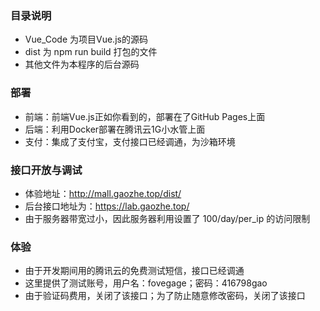 ### 目录说明

- Vue_Code 为项目Vue.js的源码
- dist 为 npm run build 打包的文件
- 其他文件为本程序的后台源码

### 部署

- 前端：前端Vue.js正如你看到的，部署在了GitHub Pages上面
- 后端：利用Docker部署在腾讯云1G小水管上面
- 支付：集成了支付宝，支付接口已经调通，为沙箱环境

### 接口开放与调试

- 体验地址：http://mall.gaozhe.top/dist/
- 后台接口地址为：https://lab.gaozhe.top/
- 由于服务器带宽过小，因此服务器利用设置了 100/day/per_ip 的访问限制

### 体验

- 由于开发期间用的腾讯云的免费测试短信，接口已经调通
- 这里提供了测试账号，用户名：fovegage；密码：416798gao
- 由于验证码费用，关闭了该接口；为了防止随意修改密码，关闭了该接口